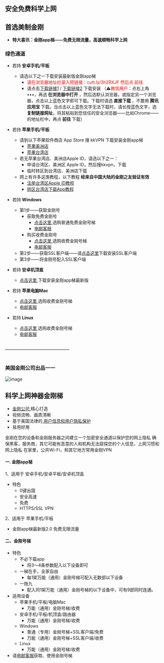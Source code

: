 ## 安全免费科学上网
## 首选美制金刚
- <strong>特大喜讯：金刚app梯——免费无限流量，高速顺畅科学上网</strong>

### 绿色通道
- 若持<strong> 安卓手机/平板</strong>
  - 请选以下之一下载安装最新版金刚app梯
    - <font color="red">请在浏览器地址栏录入短链接：cutt.ly/3h2RXJF  然后点 前往</font>
    - 请点击[下载链接1](https://github.com/a2zitpro/client/releases/download/latest/app-prod-release.apk) / [下载链接2](https://bitbucket.org/kk64/public/downloads/app-prod-release.apk) 下载安装
（⚠️<font color="red">微信用户</font>：点右上角 •••，再选<strong> 在浏览器中打开 </strong>，然后选默认浏览器，或指定另一个浏览器，点击以上蓝色文字即可下载。下载时请选<strong> 直接下载 </strong>，不要用<strong> 腾讯应用宝 </strong>下载。当点击以上蓝色文字无法下载时，请长按蓝色文字，选<Strong> 复制链接网址</Strong>，将其粘贴到您信任的安全浏览器——比如Chrome——的地址栏中，再点<strong> 前往 </strong>下载）


- 若持<strong> 苹果手机/平板</strong>
  - 请到以下苹果软件商店 App Store 搜 kkVPN 下载安装金刚app梯
    - [苹果美洲店](https://apps.apple.com/us/app/kkvpn/id1530649322)
    - [苹果台湾店](https://apps.apple.com/tw/app/kkvpn/id1530649322)
  - 若无苹果台湾店、美洲店Apple ID，请选以下之一：
    - 申请台湾区、美洲区 Apple ID，然后搜kkvpn，下载
    - 临时转区到台湾店、美洲店下载
  - 网上有许多这类教程，以下教程<Strong> 经来自中国大陆的金刚之友验证有效 </Strong>
    - [注册台湾区Apple ID教程](https://github.com/a2zitpro/web/blob/master/LadderFree/kkDictionary/kkAppLadder/iOS/CreatAppleIDofTaiwan.md)
    - [转区台湾店下载App教程](https://zhidao.baidu.com/question/1372055786690652499.html)

- 若持<strong> Windows</strong>
  - 第1步——获取金刚号
    - 获取免费金刚号
      - [点击这里 ](https://www.atozitpro.net/zh)选购普通免费金刚号梯
      - [电邮客服 ](mailto:cs@a2zit.us)
    - 购买收费金刚号
      - [点击这里 ](https://www.atozitpro.net/zh)选购收费金刚号梯
      - [电邮客服 ](mailto:cs@a2zit.us)
  - 第2步——获取SSL客户端——请[点击这里](https://github.com/a2zitpro/web/blob/master/LadderFree/Windows/WinAllVersion/KKLadderAPP/KKLadderAPPConfigure.md)下载安装SSL客户端
  - 第3步——将金刚号配入SSL客户端
- 若持<strong> 安卓机顶盒</strong>
  - [点击这里 ](https://github.com/a2zitpro/web/blob/master/LadderFree/Android/TVBox/KKLadderAPP/KKLadderAPPConfigure.md)下载安装金刚app梯最新版

- 若持<strong> 苹果电脑Mac</strong>
  - [点击这里 ](https://www.atozitpro.net/zh)选购收费金刚号梯
  - [电邮客服 ](mailto:cs@a2zit.us)

- 若持<strong> Linux</strong>
  - [点击这里 ](https://www.atozitpro.net/zh)选购收费金刚号梯
  - [电邮客服 ](mailto:cs@a2zit.us)

<br>
———————————————
<br>
<br>

### 美国金刚公司出品一一

![image](l-w-s-athird.png)

## 科学上网神器金刚梯
- [ 金刚公司 ](https://github.com/a2zitpro/web/blob/master/LadderFree/kkDictionary/Atozitpro.md)精心打造
- 视频流畅、画质清晰
- 基于美国法律的[ 用户信息和用户隐私保护 ](https://github.com/a2zitpro/web/blob/master/LadderFree/kkDictionary/KKEnduserContract.md)
- 易用好用
  
金刚在您的设备和金刚服务器之间建立一个加密安全通道以保护您的网上隐私
确保黑客，服务商，其它可能有恶意的人和机构无法窥探您的个人信息，上网习惯和网上隐私
在家里，公共Wi-Fi，和其它地方常用金刚VPN
 
#### 一. 金刚app梯
1、适用于 安卓手机/安卓平板/安卓机顶盒

  - 特色
    - 0键出国
    - 安全高速 
    - 免费
    - HTTPS/SSL VPN

2、适用于 苹果手机/平板
  - 金刚app梯最新版2.0 免费无限流量

#### 二、金刚号梯 
- 特色
  - 不必下载app 
    - 将3～4条参数配入以下设备即可
  - 一梯在手，全家自由
    - 每1架万能（通用）金刚号梯可配入无数部以下设备
  - 一拖九
    - 配入同1架万能（通用）金刚号梯的以下设备中，可有9部同时连通。
- 适用设备
  - 苹果手机/平板/电脑Mac
    - 万能（通用）金刚号梯/收费
  - 安卓手机/平板/机顶盒/路由器
    - 万能（通用）金刚号梯/收费
  - Windows
    - 普通（专用）金刚号梯+SSL客户端/免费
    - 万能（通用）金刚号梯+SSL客户端/收费
  - Linux
    - 万能（通用）金刚号梯/收费
- 请[电邮客服](mailto:cs@a2zitpro.com)获取、使用金刚号梯

